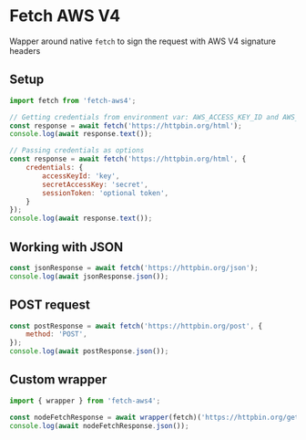 # Fetch AWS V4

Wapper around native `fetch` to sign the request with AWS V4 signature headers

## Setup
```js
import fetch from 'fetch-aws4';

// Getting credentials from environment var: AWS_ACCESS_KEY_ID and AWS_SECRET_ACCESS_KEY
const response = await fetch('https://httpbin.org/html');
console.log(await response.text());

// Passing credentials as options
const response = await fetch('https://httpbin.org/html', {
    credentials: {
        accessKeyId: 'key',
        secretAccessKey: 'secret',
        sessionToken: 'optional token',
    }
});
console.log(await response.text());
```

## Working with JSON
```js
const jsonResponse = await fetch('https://httpbin.org/json');
console.log(await jsonResponse.json());
```

## POST request
```js
const postResponse = await fetch('https://httpbin.org/post', {
    method: 'POST',
});
console.log(await postResponse.json());
```

## Custom wrapper
```js
import { wrapper } from 'fetch-aws4';

const nodeFetchResponse = await wrapper(fetch)('https://httpbin.org/get');
console.log(await nodeFetchResponse.json());
```
